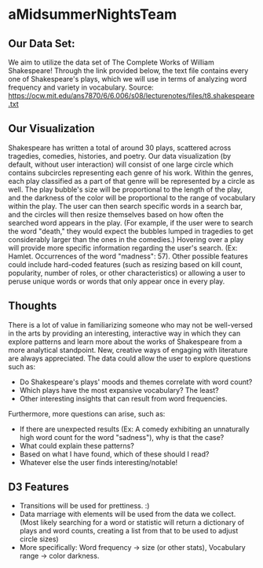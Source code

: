 # aMidsummerNightsTeam

## Our Data Set:
We aim to utilize the data set of The Complete Works of William Shakespeare! Through the link provided below, the text file contains every one of Shakespeare's plays, which we will use in terms of analyzing word frequency and variety in vocabulary.
Source: https://ocw.mit.edu/ans7870/6/6.006/s08/lecturenotes/files/t8.shakespeare.txt

## Our Visualization
Shakespeare has written a total of around 30 plays, scattered across tragedies, comedies, histories, and poetry. Our data visualization (by default, without user interaction) will consist of one large circle which contains subcircles representing each genre of his work. Within the genres, each play classified as a part of that genre will be represented by a circle as well. The play bubble's size will be proportional to the length of the play, and the darkness of the color will be proportional to the range of vocabulary within the play. The user can then search specific words in a search bar, and the circles will then resize themselves based on how often the searched word appears in the play. (For example, if the user were to search the word "death," they would expect the bubbles lumped in tragedies to get considerably larger than the ones in the comedies.) Hovering over a play will provide more specific information regarding the user's search. (Ex: Hamlet. Occurrences of the word "madness": 57). Other possible features could include hard-coded features (such as resizing based on kill count, popularity, number of roles, or other characteristics) or allowing a user to peruse unique words or words that only appear once in every play.

## Thoughts
There is a lot of value in familiarizing someone who may not be well-versed in the arts by providing an interesting, interactive way in which they can explore patterns and learn more about the works of Shakespeare from a more analytical standpoint. New, creative ways of engaging with literature are always appreciated. The data could allow the user to explore questions such as:
* Do Shakespeare's plays' moods and themes correlate with word count?
* Which plays have the most expansive vocabulary? The least?
* Other interesting insights that can result from word frequencies.

Furthermore, more questions can arise, such as:
* If there are unexpected results (Ex: A comedy exhibiting an unnaturally high word count for the word "sadness"), why is that the case?
* What could explain these patterns?
* Based on what I have found, which of these should I read?
* Whatever else the user finds interesting/notable!

## D3 Features
* Transitions will be used for prettiness. :)
* Data marriage with elements will be used from the data we collect. (Most likely searching for a word or statistic will return a dictionary of plays and word counts, creating a list from that to be used to adjust circle sizes)
* More specifically: Word frequency -> size (or other stats), Vocabulary range -> color darkness.

